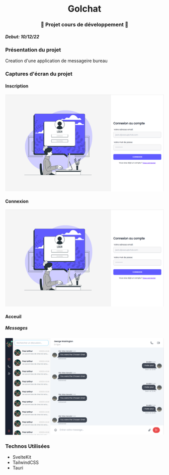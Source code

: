 <h1 align="center">Golchat</h1>

<h3 align="center">🚨 Projet cours de développement 🚨</h3>

##### Debut: 10/12/22
### Présentation du projet

Creation d'une application de messageire bureau

### Captures d'écran du projet

#### Inscription
![connexion](/public/signin.png)
#### Connexion
![connexion](/public/signin.png)
#### Acceuil

##### Messages

![messages](/public/messages.png)

### Technos Utilisées

- SvelteKit
- TailwindCSS
- Tauri
